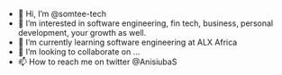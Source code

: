 - 👋 Hi, I’m @somtee-tech
- 👀 I’m interested in software engineering, fin tech, business, personal development, your growth as well.
- 🌱 I’m currently learning software engineering at ALX Africa
- 💞️ I’m looking to collaborate on ...
- 📫 How to reach me on twitter @AnisiubaS

<!---
somtee-tech/somtee-tech is a ✨ special ✨ repository because its `README.md` (this file) appears on your GitHub profile.
You can click the Preview link to take a look at your changes.
--->
